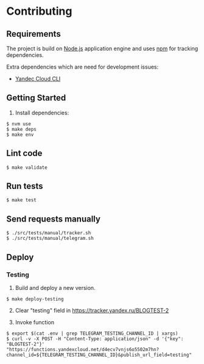 # Contributing

## Requirements
The project is build on [Node.js](http://nodejs.org/) application engine and uses [npm](http://npmjs.org) for tracking dependencies.

Extra dependencies which are need for development issues:
  * [Yandec Cloud CLI](https://cloud.yandex.ru/docs/cli/quickstart#install)

## Getting Started

1. Install dependencies:

  ```
  $ nvm use
  $ make deps
  $ make env
  ```

## Lint code
```
$ make validate
```

## Run tests
```
$ make test
```

## Send requests manually
```
$ ./src/tests/manual/tracker.sh
$ ./src/tests/manual/telegram.sh
```

## Deploy
### Testing
1. Build and deploy a new version.
  ```
  $ make deploy-testing
  ```

2. Clear "testing" field in https://tracker.yandex.ru/BLOGTEST-2

3. Invoke function
  ```
  $ export $(cat .env | grep TELEGRAM_TESTING_CHANNEL_ID | xargs)
  $ curl -v -X POST -H "Content-Type: application/json" -d '{"key": "BLOGTEST-2"}' "https://functions.yandexcloud.net/d4ecv7vnjs6o5502m7hn?channel_id=${TELEGRAM_TESTING_CHANNEL_ID}&publish_url_field=testing"
  ```
